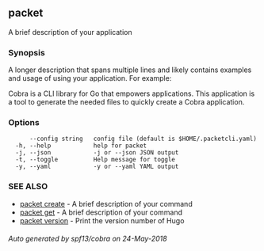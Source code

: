 ## packet

A brief description of your application

### Synopsis

A longer description that spans multiple lines and likely contains
examples and usage of using your application. For example:

Cobra is a CLI library for Go that empowers applications.
This application is a tool to generate the needed files
to quickly create a Cobra application.

### Options

```
      --config string   config file (default is $HOME/.packetcli.yaml)
  -h, --help            help for packet
  -j, --json            -j or --json JSON output
  -t, --toggle          Help message for toggle
  -y, --yaml            -y or --yaml YAML output
```

### SEE ALSO

* [packet create](packet_create.md)	 - A brief description of your command
* [packet get](packet_get.md)	 - A brief description of your command
* [packet version](packet_version.md)	 - Print the version number of Hugo

###### Auto generated by spf13/cobra on 24-May-2018
